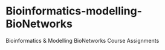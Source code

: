 # Bioinformatics-modelling-BioNetworks
Bioinformatics &amp; Modelling BioNetworks Course Assignments
